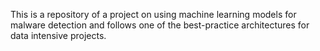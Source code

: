 This is a repository of a project on using machine learning models for malware detection and follows one of the best-practice architectures for data intensive projects.
